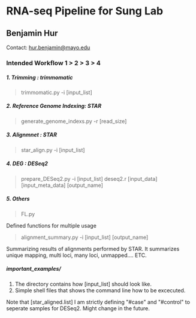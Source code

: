 RNA-seq Pipeline for Sung Lab
=============================

Benjamin Hur
------------
Contact: hur.benjamin@mayo.edu

### Intended Workflow 1 > 2 > 3 > 4

##### 1. Trimming : trimmomatic
> trimmomatic.py -i [input_list]

##### 2. Reference Genome Indexing: STAR
> generate_genome_indexs.py -r [read_size]

##### 3. Alignmnet : STAR
> star_align.py -i [input_list]

##### 4. DEG : DESeq2
> prepare_DESeq2.py -i [input_list]
> deseq2.r [input_data] [input_meta_data] [output_name]

##### 5. Others
> FL.py

Defined functions for multiple usage

> alignment_summary.py -i [input_list] [output_name]

Summarizing results of alignments performed by STAR. It summarizes unique mapping, multi loci, many loci, unmapped.... ETC.

##### important_examples/
1. The directory contains how [input_list] should look like.
2. Simple shell files that shows the command line how to be excecuted.

Note that [star_aligned.list] I am strictly defining "#case" and "#control" to seperate samples for DESeq2. 
Might change in the future.

